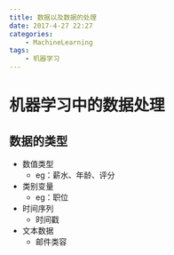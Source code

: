 ```yaml
---
title: 数据以及数据的处理
date: 2017-4-27 22:27
categories:
	- MachineLearning
tags:
	- 机器学习
---
```

# 机器学习中的数据处理

## 数据的类型

* 数值类型
  * eg：薪水、年龄、评分
* 类别变量
  * eg：职位
* 时间序列
  * 时间戳
* 文本数据
  * 邮件类容
